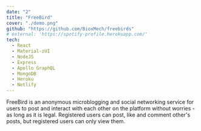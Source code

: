```yaml
---
date: "2"
title: "FreeBird"
cover: "./demo.png"
github: "https://github.com/BioxMech/freebirds"
# external: 'https://spotify-profile.herokuapp.com/'
tech:
  - React
  - Material-zUI
  - NodeJS
  - Express
  - Apollo GraphQL
  - MongoDB
  - Heroku
  - Netlify
---
```


FreeBird is an anonymous microblogging and social networking service for users to post and interact with each other on the platform without worries - as long as it is legal. Registered users can post, like and comment other's posts, but registered users can only view them.
